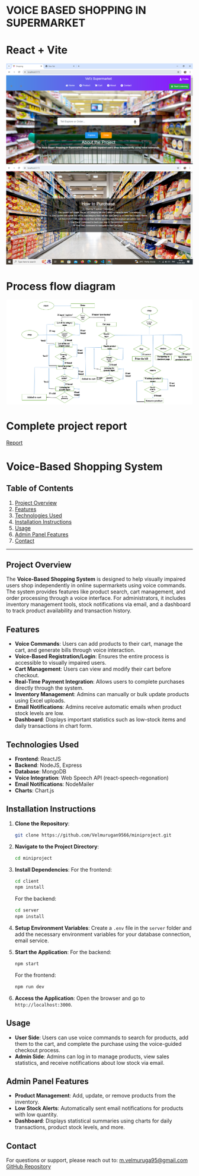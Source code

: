 # VOICE BASED SHOPPING IN SUPERMARKET 

# React + Vite
![home](Photos/home.PNG)
![home](Photos/home2.PNG)

# Process flow diagram
![PFD](Photos/pfd2.PNG)

# Complete project report
[Report](vel_project_report.pdf)

# **Voice-Based Shopping System**

## **Table of Contents**
1. [Project Overview](#project-overview)
2. [Features](#features)
3. [Technologies Used](#technologies-used)
4. [Installation Instructions](#installation-instructions)
5. [Usage](#usage)
6. [Admin Panel Features](#admin-panel-features)
7. [Contact](#contact)

---

## **Project Overview**
The **Voice-Based Shopping System** is designed to help visually impaired users shop independently in online supermarkets using voice commands. The system provides features like product search, cart management, and order processing through a voice interface. For administrators, it includes inventory management tools, stock notifications via email, and a dashboard to track product availability and transaction history.

## **Features**
- **Voice Commands**: Users can add products to their cart, manage the cart, and generate bills through voice interaction.
- **Voice-Based Registration/Login**: Ensures the entire process is accessible to visually impaired users.
- **Cart Management**: Users can view and modify their cart before checkout.
- **Real-Time Payment Integration**: Allows users to complete purchases directly through the system.
- **Inventory Management**: Admins can manually or bulk update products using Excel uploads.
- **Email Notifications**: Admins receive automatic emails when product stock levels are low.
- **Dashboard**: Displays important statistics such as low-stock items and daily transactions in chart form.

## **Technologies Used**
- **Frontend**: ReactJS
- **Backend**: NodeJS, Express
- **Database**: MongoDB
- **Voice Integration**: Web Speech API (react-speech-regonation)
- **Email Notifications**: NodeMailer
- **Charts**: Chart.js 

## **Installation Instructions**
1. **Clone the Repository**:
   ```bash
   git clone https://github.com/Velmurugan9566/miniproject.git
   ```
2. **Navigate to the Project Directory**:
   ```bash
   cd miniproject
   ```
3. **Install Dependencies**:
   For the frontend:
   ```bash
   cd client
   npm install
   ```
   For the backend:
   ```bash
   cd server
   npm install
   ```
4. **Setup Environment Variables**: Create a `.env` file in the `server` folder and add the necessary environment variables for your database connection, email service.

5. **Start the Application**:
   For the backend:
   ```bash
   npm start
   ```
   For the frontend:
   ```bash
   npm run dev
   ```

6. **Access the Application**: Open the browser and go to `http://localhost:3000`.

## **Usage**
- **User Side**: Users can use voice commands to search for products, add them to the cart, and complete the purchase using the voice-guided checkout process.
- **Admin Side**: Admins can log in to manage products, view sales statistics, and receive notifications about low stock via email.

## **Admin Panel Features**
- **Product Management**: Add, update, or remove products from the inventory.
- **Low Stock Alerts**: Automatically sent email notifications for products with low quantity.
- **Dashboard**: Displays statistical summaries using charts for daily transactions, product stock levels, and more.

## **Contact**
For questions or support, please reach out to:
 m.velmuruga95@gmail.com
[GitHub Repository](https://github.com/Velmurugan9566)

